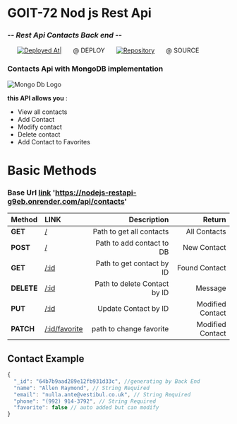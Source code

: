 # GOIT-72 Nod js Rest  Api
### _-- Rest Api Contacts Back end --_

&ensp; &ensp; [![Deployed At| ](https://i.ibb.co/zG6DGXq/render-logo-818-C47-ACCA-seeklogo-com.png)](https://nodejs-restapi-g9eb.onrender.com/api/contacts)  &ensp;   &ensp; 
 @ DEPLOY &ensp; &ensp;
[![Repository](https://i.ibb.co/j3TLp8G/github-logo-vector.png)](https://github.com/NovicovMykhailo/nodejs-homework-RestApi.git) &ensp; &ensp; @ SOURCE 

### Contacts Api with MongoDB implementation
![Mongo Db Logo](https://i.ibb.co/Ht5xNDz/Mongo-db-logo-1.png)


__this API allows you__ :
- View all contacts
- Add Contact
- Modify contact
- Delete contact
- Add Contact to Favorites

# Basic Methods
 

### Base Url   [link](https://nodejs-restapi-g9eb.onrender.com/api/contacts) 'https://nodejs-restapi-g9eb.onrender.com/api/contacts'

| Method    | LINK    | Description   | Return |
| :---      |  :----  |          ---: |   ---:|
| **GET**  | [/](https://nodejs-restapi-g9eb.onrender.com/api/contacts) | Path to get all contacts | All Contacts
| **POST** | [/](https://nodejs-restapi-g9eb.onrender.com/api/contacts) | Path to add contact to DB | New Contact
| **GET** | [/:id](https://nodejs-restapi-g9eb.onrender.com/api/contacts?:id) | Path to get contact by ID | Found Contact
| **DELETE** | [/:id](https://nodejs-restapi-g9eb.onrender.com/api/contacts/:id)  | Path to delete Contact by ID | Message
| **PUT** | [/:id](https://nodejs-restapi-g9eb.onrender.com/api/contacts/:id)  | Update Contact by ID | Modified Contact
| **PATCH** | [/:id/favorite](https://nodejs-restapi-g9eb.onrender.com/api/contacts/:id/favorite) | path to change favorite |  Modified Contact


## Contact Example
```js
{
  "_id": "64b7b9aad289e12fb931d33c", //generating by Back End
  "name": "Allen Raymond", // String Required
  "email": "nulla.ante@vestibul.co.uk", // String Required
  "phone": "(992) 914-3792", // String Required
  "favorite": false // auto added but can modify
}
```



